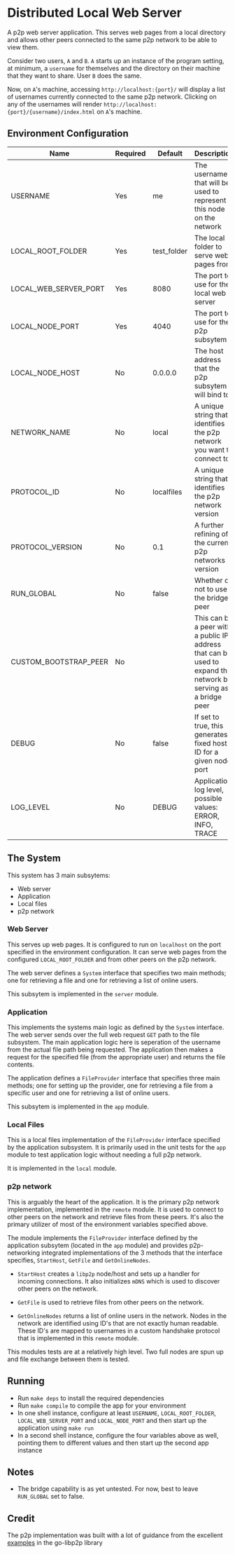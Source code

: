 # Distributed Local Web Server

A p2p web server application. This serves web pages from a local directory and allows other peers connected to the same p2p network to be able to view them.

Consider two users, `A` and `B`. `A` starts up an instance of the program setting, at minimum, a `username` for themselves and the directory on their machine that they want to share. User `B` does the same.

Now, on `A`'s machine, accessing `http://localhost:{port}/` will display a list of usernames currently connected to the same p2p network. Clicking on any of the usernames will render `http://localhost:{port}/{username}/index.html` on `A`'s machine.

## Environment Configuration

| Name                  | Required | Default     | Description                                                                                                    |
| --------------------- | -------- | ----------- | -------------------------------------------------------------------------------------------------------------- |
| USERNAME              | Yes      | me          | The username that will be used to represent this node on the network                                           |
| LOCAL_ROOT_FOLDER     | Yes      | test_folder | The local folder to serve web pages from                                                                       |
| LOCAL_WEB_SERVER_PORT | Yes      | 8080        | The port to use for the local web server                                                                       |
| LOCAL_NODE_PORT       | Yes      | 4040        | The port to use for the p2p subsytem                                                                           |
| LOCAL_NODE_HOST       | No       | 0.0.0.0     | The host address that the p2p subsytem will bind to                                                            |
| NETWORK_NAME          | No       | local       | A unique string that identifies the p2p network you want to connect to                                         |
| PROTOCOL_ID           | No       | localfiles  | A unique string that identifies the p2p network version                                                        |
| PROTOCOL_VERSION      | No       | 0.1         | A further refining of the current p2p networks version                                                         |
| RUN_GLOBAL            | No       | false       | Whether or not to use the bridge peer                                                                           |
| CUSTOM_BOOTSTRAP_PEER | No       |             | This can be a peer with a public IP address that can be used to expand the network by serving as a bridge peer |
| DEBUG                 | No       | false       | If set to true, this generates a fixed host ID for a given node port                                           |
| LOG_LEVEL             | No       | DEBUG       | Application log level, possible values: ERROR, INFO, TRACE                                                     |

## The System

This system has 3 main subsytems:

- Web server
- Application
- Local files
- p2p network

### Web Server

This serves up web pages. It is configured to run on `localhost` on the port specified in the environment configuration. It can serve web pages from the configured `LOCAL_ROOT_FOLDER` and from other peers on the p2p network. 

The web server defines a `System` interface that specifies two main methods; one for retrieving a file and one for retrieving a list of online users. 

This subsytem is implemented in the `server` module.

### Application

This implements the systems main logic as defined by the `System` interface. The web server sends over the full web request `GET` path to the file subsystem. The main application logic here is seperation of the username from the actual file path being requested. The application then makes a request for the specified file (from the appropriate user) and returns the file contents. 

The application defines a `FileProvider` interface that specifies three main methods; one for setting up the provider, one for retrieving a file from a specific user and one for retrieving a list of online users. 

This subsytem is implemented in the `app` module.

### Local Files

This is a local files implementation of the `FileProvider` interface specified by the application subsystem. It is primarily used in the unit tests for the `app` module to test application logic without needing a full p2p network. 

It is implemented in the `local` module.

### p2p network

This is arguably the heart of the application. It is the primary p2p network implementation, implemented in the `remote` module. It is used to connect to other peers on the network and retrieve files from these peers. It's also the primary utilizer of most of the environment variables specified above. 

The module implements the `FileProvider` interface defined by the application subsytem (located in the `app` module) and provides p2p-networking integrated implementations of the 3 methods that the interface specifies, `StartHost`, `GetFile` and `GetOnlineNodes`.

- `StartHost` creates a `libp2p` node/host and sets up a handler for incoming connections. It also initializes `mDNS` which is used to discover other peers on the network.

- `GetFile` is used to retrieve files from other peers on the network.

- `GetOnlineNodes` returns a list of online users in the network. Nodes in the network are identified using ID's that are not exactly human readable. These ID's are mapped to usernames in a custom handshake protocol that is implemented in this `remote` module.

This modules tests are at a relatively high level. Two full nodes are spun up and file exchange between them is tested.

## Running

- Run `make deps` to install the required dependencies
- Run `make compile` to compile the app for your environment
- In one shell instance, configure at least `USERNAME`, `LOCAL_ROOT_FOLDER`, `LOCAL_WEB_SERVER_PORT` and `LOCAL_NODE_PORT` and then start up the application using `make run`
- In a second shell instance, configure the four variables above as well, pointing them to different values and then start up the second app instance

## Notes

- The bridge capability is as yet untested. For now, best to leave `RUN_GLOBAL` set to false.

## Credit

The p2p implementation was built with a lot of guidance from the excellent [examples](https://github.com/libp2p/go-libp2p/tree/master/examples) in the go-libp2p library
